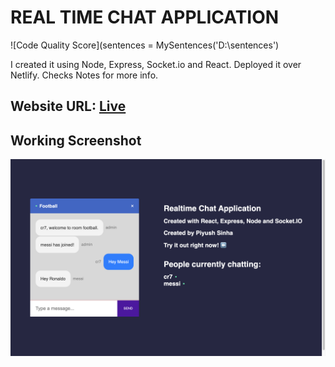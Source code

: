 # REAL TIME CHAT APPLICATION

![Code Quality Score](sentences = MySentences('D:\sentences')

I created it using Node, Express, Socket.io and React. Deployed it over Netlify. Checks Notes for more info.

## Website URL:   [Live](https://awesome-sinoussi-23bc40.netlify.app)

## Working Screenshot

![alt text](https://github.com/PiyushSinha-9/Real-Time-Chat-Application/blob/main/Screenhots/Chat.png?raw=true)





